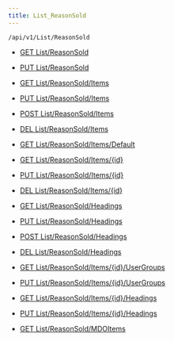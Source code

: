 ```yaml
---
title: List_ReasonSold
---
```


```http
/api/v1/List/ReasonSold
```




* [GET List/ReasonSold](v1ReasonSoldList_GetListDefinition.md)

* [PUT List/ReasonSold](v1ReasonSoldList_SetListDefinition.md)

* [GET List/ReasonSold/Items](v1ReasonSoldList_GetAll.md)

* [PUT List/ReasonSold/Items](v1ReasonSoldList_PutAllReasonSold.md)

* [POST List/ReasonSold/Items](v1ReasonSoldList_PostReasonSold.md)

* [DEL List/ReasonSold/Items](v1ReasonSoldList_DeleteAllReasonSold.md)

* [GET List/ReasonSold/Items/Default](v1ReasonSoldList_CreateDefaultReasonSold.md)

* [GET List/ReasonSold/Items/{id}](v1ReasonSoldList_GetReasonSold.md)

* [PUT List/ReasonSold/Items/{id}](v1ReasonSoldList_PutReasonSold.md)

* [DEL List/ReasonSold/Items/{id}](v1ReasonSoldList_DeleteReasonSold.md)

* [GET List/ReasonSold/Headings](v1ReasonSoldList_GetReasonSoldHeadings.md)

* [PUT List/ReasonSold/Headings](v1ReasonSoldList_PutReasonSoldHeadings.md)

* [POST List/ReasonSold/Headings](v1ReasonSoldList_PostReasonSoldHeading.md)

* [DEL List/ReasonSold/Headings](v1ReasonSoldList_DeleteReasonSoldHeadings.md)

* [GET List/ReasonSold/Items/{id}/UserGroups](v1ReasonSoldList_GetReasonSoldUserGroupsForListItem.md)

* [PUT List/ReasonSold/Items/{id}/UserGroups](v1ReasonSoldList_PutReasonSoldUserGroupsForListItem.md)

* [GET List/ReasonSold/Items/{id}/Headings](v1ReasonSoldList_GetReasonSoldHeadingsForListItem.md)

* [PUT List/ReasonSold/Items/{id}/Headings](v1ReasonSoldList_PutReasonSoldHeadingsForListItem.md)

* [GET List/ReasonSold/MDOItems](v1ReasonSoldList_GetMDOList.md)